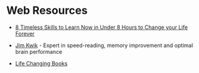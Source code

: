 # Web Resources

* [8 Timeless Skills to Learn Now in Under 8 Hours to Change your Life Forever](https://medium.com/skilluped/8-timeless-skills-to-learn-now-in-under-8-hours-to-change-your-life-forever-75e7b339373a)

* [Jim Kwik](https://jimkwik.com) - Expert in speed-reading, memory improvement and optimal brain performance

* [Life Changing Books](https://dariusforoux.com/reading-list/)